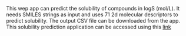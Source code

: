 This wep app can predict the solubility of compounds in logS (mol/L).
It needs SMILES strings as input and uses 71 2d molecular descriptors to predict solubility.
The output CSV file can be downloaded from the app.
This solubility prediction application can be accessed using this [link](https://share.streamlit.io/gashawmg/webapp/main/solubility.py)
